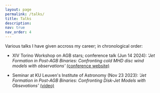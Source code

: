 ```yaml
---
layout: page
permalink: /talks/
title: Talks
description: 
nav: true
nav_order: 4
---
```


<style>
/* HTML/CSS pseudo-element after main body to add background image*/
body::after {
  content: "";
  background: url('../assets/img/cover_phd.jpg');
  background-size:cover;
  background-repeat:no-repeat;
  opacity: 0.3;
  background-position: 50% 0;
  top: 0;
  left: 0;
  bottom: 0;
  right: 0;
  position: absolute;
  z-index: -1;
}
</style>

Various talks I have given accross my career; in chronological order:

- XIV Torino Workshop on AGB stars; conference talk (Jun 14 2024): *'Jet Formation in Post-AGB Binaries: Confronting cold MHD disc wind models with observations'* [(conference website)](https://indico.ict.inaf.it/event/2523/page/1349-presentations-and-posters-instructions)

- Seminar at KU Leuven's Institute of Astronomy (Nov 23 2023): *'Jet Formation in Post-AGB Binaries: Confronting Disk-Jet Models with Obsevations'* [(video)](https://www.youtube.com/watch?v=iDzyLmfpW0Y)
